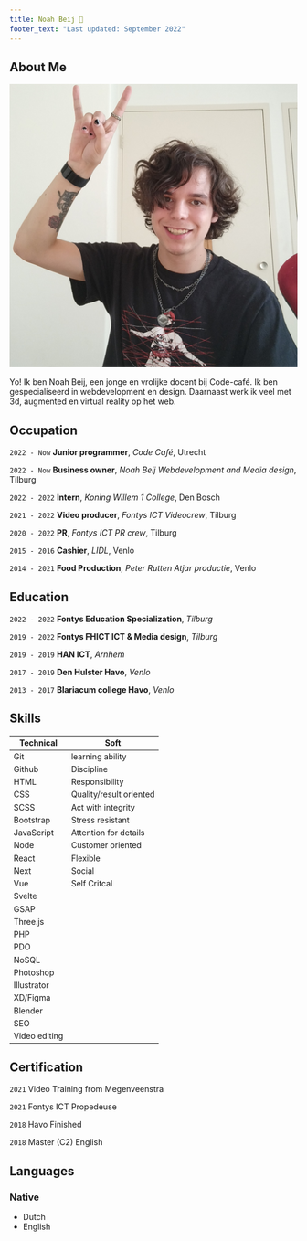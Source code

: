 ```yaml
---
title: Noah Beij 🐝
footer_text: "Last updated: September 2022"
---
```


## About Me

<img class="profile-picture" src="profile.jpg">

Yo! Ik ben Noah Beij, een jonge en vrolijke docent bij Code-café. Ik ben gespecialiseerd in webdevelopment en design. Daarnaast werk ik veel met 3d, augmented en virtual reality op het web. 

## Occupation

`2022 - Now`
**Junior programmer**, _Code Café_, Utrecht

`2022 - Now`
**Business owner**, _Noah Beij Webdevelopment and Media design_, Tilburg

`2022 - 2022`
**Intern**, _Koning Willem 1 College_, Den Bosch

`2021 - 2022`
**Video producer**, _Fontys ICT Videocrew_, Tilburg

`2020 - 2022`
**PR**, _Fontys ICT PR crew_, Tilburg

`2015 - 2016`
**Cashier**, _LIDL_, Venlo

`2014 - 2021`
**Food Production**, _Peter Rutten Atjar productie_, Venlo

## Education

`2022 - 2022`
**Fontys Education Specialization**, _Tilburg_

`2019 - 2022`
**Fontys FHICT ICT & Media design**, _Tilburg_

`2019 - 2019`
**HAN ICT**, _Arnhem_

`2017 - 2019`
**Den Hulster Havo**, _Venlo_

`2013 - 2017`
**Blariacum college Havo**, _Venlo_

## Skills

| Technical     | Soft                    |
| ------------- | ----------------------- |
| Git           | learning ability        |
| Github        | Discipline              |
| HTML          | Responsibility          |
| CSS           | Quality/result oriented |
| SCSS          | Act with integrity      |
| Bootstrap     | Stress resistant        |
| JavaScript    | Attention for details   |
| Node          | Customer oriented       |
| React         | Flexible                |
| Next          | Social                  |
| Vue           | Self Critcal            |
| Svelte        |                         |
| GSAP          |                         |
| Three.js      |                         |
| PHP           |                         |
| PDO           |                         |
| NoSQL         |                         |
| Photoshop     |                         |
| Illustrator   |                         |
| XD/Figma      |                         |
| Blender       |                         |
| SEO           |                         |
| Video editing |                         |

## Certification

`2021`
Video Training from Megenveenstra

`2021` Fontys ICT Propedeuse

`2018` Havo Finished

`2018` Master (C2) English

## Languages

### Native

- Dutch
- English

<!-- ## References

- Foo Bar: Head of Department, Placeholder Names, Lorem
- John Doe: Associate Professor, Department of Computer Science, Ipsum -->
